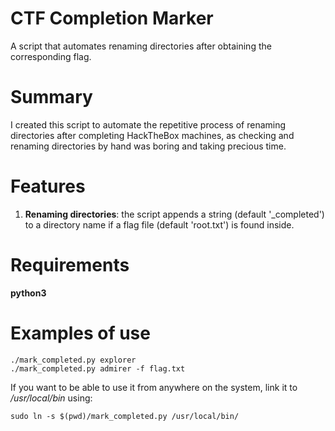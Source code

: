 # CTF Completion Marker
A script that automates renaming directories after obtaining the corresponding flag.

# Summary
I created this script to automate the repetitive process of renaming directories after completing HackTheBox machines, as checking and renaming directories by hand was boring and taking precious time.

# Features
1. **Renaming directories**: the script appends a string (default '_completed') to a directory name if a flag file (default 'root.txt') is found inside.

# Requirements
**python3**

# Examples of use
```
./mark_completed.py explorer
./mark_completed.py admirer -f flag.txt
```

If you want to be able to use it from anywhere on the system, link it to */usr/local/bin* using:
```
sudo ln -s $(pwd)/mark_completed.py /usr/local/bin/
```
